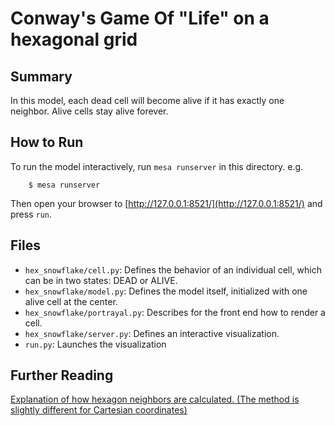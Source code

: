 # Conway's Game Of "Life" on a hexagonal grid

## Summary

In this model, each dead cell will become alive if it has exactly one neighbor. Alive cells stay alive forever.  


## How to Run

To run the model interactively, run ``mesa runserver`` in this directory. e.g.

```
    $ mesa runserver
```

Then open your browser to [http://127.0.0.1:8521/](http://127.0.0.1:8521/) and press ``run``.

## Files

* ``hex_snowflake/cell.py``: Defines the behavior of an individual cell, which can be in two states: DEAD or ALIVE.
* ``hex_snowflake/model.py``: Defines the model itself, initialized with one alive cell at the center.
* ``hex_snowflake/portrayal.py``: Describes for the front end how to render a cell.
* ``hex_snowflake/server.py``: Defines an interactive visualization.
* ``run.py``: Launches the visualization

## Further Reading
[Explanation of how hexagon neighbors are calculated. (The method is slightly different for Cartesian coordinates)](http://www.redblobgames.com/grids/hexagons/#neighbors-offset)
